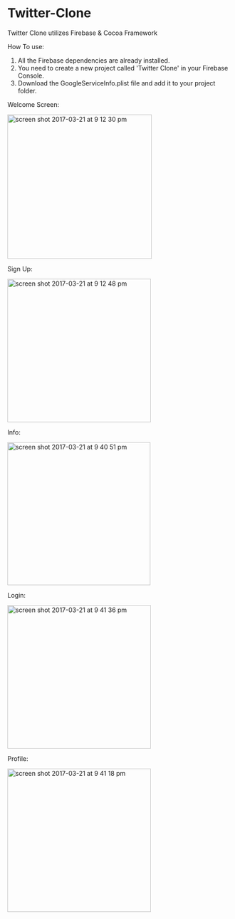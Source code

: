 # Twitter-Clone
Twitter Clone utilizes Firebase &amp; Cocoa Framework

How To use:
1. All the Firebase dependencies are already installed.
2. You need to create a new project called 'Twitter Clone' in your Firebase Console.
3. Download the GoogleServiceInfo.plist file and add it to your project folder.

Welcome Screen:

<img width="324" alt="screen shot 2017-03-21 at 9 12 30 pm" src="https://cloud.githubusercontent.com/assets/20143504/24179526/9ad0fba6-0e7d-11e7-81e0-a0bf9c01ee58.png">

Sign Up:

<img width="322" alt="screen shot 2017-03-21 at 9 12 48 pm" src="https://cloud.githubusercontent.com/assets/20143504/24179569/e3b5ba78-0e7d-11e7-94f5-c66cf8b07b7f.png">

Info:

<img width="321" alt="screen shot 2017-03-21 at 9 40 51 pm" src="https://cloud.githubusercontent.com/assets/20143504/24179819/9428e186-0e7f-11e7-8e0f-26488708ba3a.png">

Login:

<img width="322" alt="screen shot 2017-03-21 at 9 41 36 pm" src="https://cloud.githubusercontent.com/assets/20143504/24179808/7751e8fa-0e7f-11e7-9eca-6971e132891a.png">

Profile:

<img width="322" alt="screen shot 2017-03-21 at 9 41 18 pm" src="https://cloud.githubusercontent.com/assets/20143504/24179790/4d19bd74-0e7f-11e7-9b33-13a557e97b26.png">
